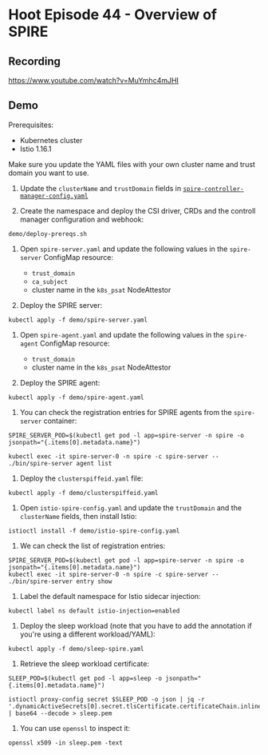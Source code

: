 # Hoot Episode 44 - Overview of SPIRE

## Recording ##
https://www.youtube.com/watch?v=MuYmhc4mJHI

## Demo

Prerequisites:
- Kubernetes cluster
- Istio 1.16.1

Make sure you update the YAML files with your own cluster name and trust domain you want to use. 

1. Update the `clusterName` and `trustDomain` fields in [`spire-controller-manager-config.yaml`](demo/spire-controller-manager-config.yaml)

1. Create the namespace and deploy the CSI driver, CRDs and the controll manager configuration and webhook:

```shell
demo/deploy-prereqs.sh
```

1. Open `spire-server.yaml` and update the following values in the `spire-server` ConfigMap resource:
    - `trust_domain`
    - `ca_subject`
    - cluster name in the `k8s_psat` NodeAttestor

1. Deploy the SPIRE server:

```shell
kubectl apply -f demo/spire-server.yaml
```

1. Open `spire-agent.yaml` and update the following values in the `spire-agent` ConfigMap resource:

    - `trust_domain`
    - cluster name in the `k8s_psat` NodeAttestor

1. Deploy the SPIRE agent:

```shell
kubectl apply -f demo/spire-agent.yaml
```

1. You can check the registration entries for SPIRE agents from the `spire-server` container:

```shell
SPIRE_SERVER_POD=$(kubectl get pod -l app=spire-server -n spire -o jsonpath="{.items[0].metadata.name}")

kubectl exec -it spire-server-0 -n spire -c spire-server -- ./bin/spire-server agent list  
```

1. Deploy the `clusterspiffeid.yaml` file:

```shell
kubectl apply -f demo/clusterspiffeid.yaml
```

1. Open `istio-spire-config.yaml` and update the `trustDomain` and the `clusterName` fields, then install Istio:

```shell
istioctl install -f demo/istio-spire-config.yaml
```

1. We can check the list of registration entries:

```shell
SPIRE_SERVER_POD=$(kubectl get pod -l app=spire-server -n spire -o jsonpath="{.items[0].metadata.name}")
kubectl exec -it spire-server-0 -n spire -c spire-server -- ./bin/spire-server entry show  
```

1. Label the default namespace for Istio sidecar injection:

```shell
kubectl label ns default istio-injection=enabled
```

1. Deploy the sleep workload (note that you have to add the annotation if you're using a different workload/YAML):

```shell
kubectl apply -f demo/sleep-spire.yaml
```

1. Retrieve the sleep workload certificate:

```shell
SLEEP_POD=$(kubectl get pod -l app=sleep -o jsonpath="{.items[0].metadata.name}")

istioctl proxy-config secret $SLEEP_POD -o json | jq -r '.dynamicActiveSecrets[0].secret.tlsCertificate.certificateChain.inlineBytes' | base64 --decode > sleep.pem
```

1. You can use `openssl` to inspect it:

```shell
openssl x509 -in sleep.pem -text
```